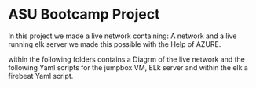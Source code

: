 # ASU Bootcamp Project
In this project we made a live network containing: A network and a live running elk server
we made this possible with the Help of AZURE. 

within the following folders contains a Diagrm of the live network and the following Yaml scripts for the
jumpbox VM, ELk server and within the elk a firebeat Yaml script.
